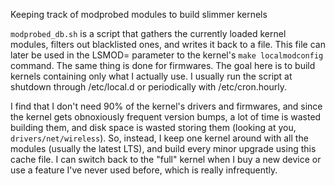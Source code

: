 Keeping track of modprobed modules to build slimmer kernels

`modprobed_db.sh` is a script that gathers the currently loaded kernel modules, filters out blacklisted ones, and writes it back to a file. This file can later be used in the LSMOD= parameter to the kernel's `make localmodconfig` command. The same thing is done for firmwares. The goal here is to build kernels containing only what I actually use. I usually run the script at shutdown through /etc/local.d or periodically with /etc/cron.hourly.

I find that I don't need 90% of the kernel's drivers and firmwares, and since the kernel gets obnoxiously frequent version bumps, a lot of time is wasted building them, and disk space is wasted storing them (looking at you, `drivers/net/wireless`). So, instead, I keep one kernel around with all the modules (usually the latest LTS), and build every minor upgrade using this cache file. I can switch back to the "full" kernel when I buy a new device or use a feature I've never used before, which is really infrequently.

